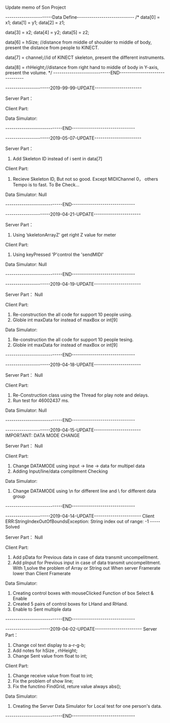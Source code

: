 Update memo of Son Project

-----------------------Data Define----------------------------
/*
data[0] = x1;
data[1] = y1;
data[2] = z1;

data[3] = x2;
data[4] = y2;
data[5] = z2;

data[6] = hSize; //distance from middle of shoulder to middle of body, present the distance from people to KINECT.

data[7] = channel;//id of KINECT skeleton, present the different instruments.

data[8] = rhHeight;//distance from right hand to middle of body in Y-axis, present the volume.
*/
----------------------------END-------------------------------

----------------------2019-99-99-UPDATE-----------------------

Server Part：


Client Part:


Data Simulator:

----------------------------END-------------------------------


----------------------2019-05-07-UPDATE-----------------------

Server Part：
1. Add Skeleton ID instead of i sent in data[7]

Client Part:
1. Recieve Skeleton ID, But not so good. Except MIDIChannel 0， others Tempo is to fast. To Be Check...

Data Simulator:
Null

----------------------------END-------------------------------









----------------------2019-04-21-UPDATE-----------------------

Server Part：
1. Using ’skeletonArrayZ' get right Z value for meter


Client Part:
1. Using keyPressed 'P'control the 'sendMIDI'

Data Simulator:
Null

----------------------------END-------------------------------





----------------------2019-04-19-UPDATE-----------------------

Server Part：
Null

Client Part:
1. Re-construction the all code for support 10 people using.
2. Globle int maxData for instead of maxBox or int[9]

Data Simulator:
1. Re-construction the all code for support 10 people tesing.
2. Globle int maxData for instead of maxBox or int[9]


----------------------------END-------------------------------





----------------------2019-04-18-UPDATE-----------------------

Server Part：
Null

Client Part:
1. Re-Construction class using the Thread for play note and delays.
2. Run test for 46002437 ms.

Data Simulator:
Null

----------------------------END-------------------------------





----------------------2019-04-15-UPDATE-----------------------
IMPORTANT: DATA MODE CHANGE

Server Part：
Null

Client Part:
1. Change DATAMODE using input -> line -> data for multipel data
2. Adding Input/line/data complitment Checking

Data Simulator:
1. Change DATAMODE using \n for different line and \\ for different data group

----------------------------END-------------------------------






----------------------2019-04-14-UPDATE-----------------------
Client ERR:StringIndexOutOfBoundsException: String index out of range: -1 -----Solved

Server Part：
Null

Client Part:
1. Add pData for Previous data in case of data transmit uncompelitment.
2. Add pInput for Previous input in case of data transmit uncompelitment. With 1,solve the 
	problem of Array or String out When server Framerate lower than Client Framerate
	
Data Simulator:
1. Creating control boxes with mouseClicked Function of box Select & Enable
2. Created 5 pairs of control boxes for LHand and RHand.
3. Enable to Sent multiple data

----------------------------END-------------------------------







----------------------2019-04-02-UPDATE-----------------------
Server Part：
1. Change col text display to a-r-g-b;
2. Add notes for hSize , rhHeight;
3. Change Sent value from float to int;


Client Part:
1. Change receive value from float to int;
2. Fix the problem of show line;
3. Fix the functino FindGrid, reture value always abs();

Data Simulator:
1. Creating the Server Data Simulator for Local test for one person's data.

----------------------------END-------------------------------